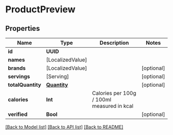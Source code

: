 # ProductPreview

## Properties
Name | Type | Description | Notes
------------ | ------------- | ------------- | -------------
**id** | **UUID** |  | 
**names** | [LocalizedValue] |  | 
**brands** | [LocalizedValue] |  | [optional] 
**servings** | [Serving] |  | [optional] 
**totalQuantity** | [**Quantity**](Quantity.md) |  | [optional] 
**calories** | **Int** | Calories per 100g / 100ml measured in kcal | 
**verified** | **Bool** |  | [optional] 

[[Back to Model list]](../README.md#documentation-for-models) [[Back to API list]](../README.md#documentation-for-api-endpoints) [[Back to README]](../README.md)


